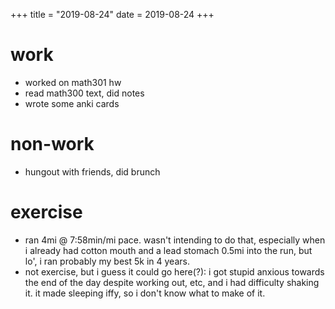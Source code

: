 +++
title = "2019-08-24"
date = 2019-08-24
+++

# work
- worked on math301 hw
- read math300 text, did notes
- wrote some anki cards

# non-work
- hungout with friends, did brunch

# exercise
- ran 4mi @ 7:58min/mi pace. wasn't intending to do that, especially when i
  already had cotton mouth and a lead stomach 0.5mi into the run, but lo', i
  ran probably my best 5k in 4 years.
- not exercise, but i guess it could go here(?): i got stupid anxious towards
  the end of the day despite working out, etc, and i had difficulty shaking
  it. it made sleeping iffy, so i don't know what to make of it.
